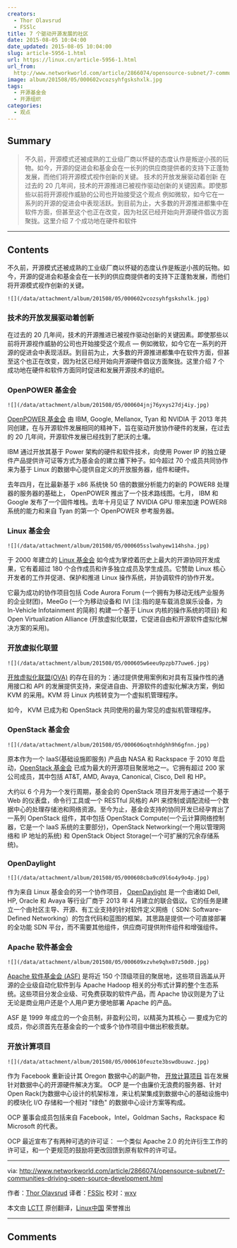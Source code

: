 ```yaml
---
creators:
  - Thor Olavsrud
  - FSSlc
title: 7 个驱动开源发展的社区
date: 2015-08-05 10:04:00
date_updated: 2015-08-05 10:04:00
slug: article-5956-1.html
url: https://linux.cn/article-5956-1.html
url_from: 
  http://www.networkworld.com/article/2866074/opensource-subnet/7-communities-driving-open-source-development.html
image: album/201508/05/000602vcozsyhfgskshxlk.jpg
tags:
  - 开源基金会
  - 开源组织
categories:
  - 观点
---
```


## Summary

> 不久前，开源模式还被成熟的工业级厂商以怀疑的态度认作是叛逆小孩的玩物。如今，开源的促进会和基金会在一长列的供应商提供者的支持下正蓬勃发展，而他们将开源模式视作创新的关键。  技术的开放发展驱动着创新 在过去的 20 几年间，技术的开源推进已被视作驱动创新的关键因素。即使那些以前将开源视作威胁的公司也开始接受这个观点  例如微软，如今它在一系列的开源的促进会中表现活跃。到目前为止，大多数的开源推进都集中在软件方面，但甚至这个也正在改变，因为社区已经开始向开源硬件倡议方面聚拢。这里介绍 7 个成功地在硬件和软件

***

<!-- more -->

## Contents

不久前，开源模式还被成熟的工业级厂商以怀疑的态度认作是叛逆小孩的玩物。如今，开源的促进会和基金会在一长列的供应商提供者的支持下正蓬勃发展，而他们将开源模式视作创新的关键。

`![](/data/attachment/album/201508/05/000602vcozsyhfgskshxlk.jpg)`

### 技术的开放发展驱动着创新

在过去的 20 几年间，技术的开源推进已被视作驱动创新的关键因素。即使那些以前将开源视作威胁的公司也开始接受这个观点 — 例如微软，如今它在一系列的开源的促进会中表现活跃。到目前为止，大多数的开源推进都集中在软件方面，但甚至这个也正在改变，因为社区已经开始向开源硬件倡议方面聚拢。这里介绍 7 个成功地在硬件和软件方面同时促进和发展开源技术的组织。

### OpenPOWER 基金会

`![](/data/attachment/album/201508/05/000604jnj76yxys27dj4iy.jpg)`

[OpenPOWER 基金会](http://www.linuxfoundation.org/) 由 IBM, Google, Mellanox, Tyan 和 NVIDIA 于 2013 年共同创建，在与开源软件发展相同的精神下，旨在驱动开放协作硬件的发展，在过去的 20 几年间，开源软件发展已经找到了肥沃的土壤。

IBM 通过开放其基于 Power 架构的硬件和软件技术，向使用 Power IP 的独立硬件产品提供许可证等方式为基金会的建立播下种子。如今超过 70 个成员共同协作来为基于 Linux 的数据中心提供自定义的开放服务器，组件和硬件。

去年四月，在比最新基于 x86 系统快 50 倍的数据分析能力的新的 POWER8 处理器的服务器的基础上， OpenPOWER 推出了一个技术路线图。七月， IBM 和 Google 发布了一个固件堆栈。去年十月见证了 NVIDIA GPU 带来加速 POWER8 系统的能力和来自 Tyan 的第一个 OpenPOWER 参考服务器。

### Linux 基金会

`![](/data/attachment/album/201508/05/000605sslwahyew114hsha.jpg)`

于 2000 年建立的 [Linux 基金会](http://www.linuxfoundation.org/) 如今成为掌控着历史上最大的开源协同开发成果，它有着超过 180 个合作成员和许多独立成员及学生成员。它赞助 Linux 核心开发者的工作并促进、保护和推进 Linux 操作系统，并协调软件的协作开发。

它最为成功的协作项目包括 Code Aurora Forum (一个拥有为移动无线产业服务的企业财团)，MeeGo (一个为移动设备和 IVI [注:指的是车载消息娱乐设备，为 In-Vehicle Infotainment 的简称] 构建一个基于 Linux 内核的操作系统的项目) 和 Open Virtualization Alliance (开放虚拟化联盟，它促进自由和开源软件虚拟化解决方案的采用)。

### 开放虚拟化联盟

`![](/data/attachment/album/201508/05/000605w6eeu9pzpb77uwe6.jpg)`

[开放虚拟化联盟(OVA)](https://openvirtualizationalliance.org/) 的存在目的为：通过提供使用案例和对具有互操作性的通用接口和 API 的发展提供支持，来促进自由、开源软件的虚拟化解决方案，例如 KVM 的采用。KVM 将 Linux 内核转变为一个虚拟机管理程序。

如今， KVM 已成为和 OpenStack 共同使用的最为常见的虚拟机管理程序。

### OpenStack 基金会

`![](/data/attachment/album/201508/05/000606oqtnhdghh9h6gfnn.jpg)`

原本作为一个 IaaS(基础设施即服务) 产品由 NASA 和 Rackspace 于 2010 年启动，[OpenStack 基金会](http://www.openstack.org/foundation/) 已成为最大的开源项目聚居地之一。它拥有超过 200 家公司成员，其中包括 AT&T, AMD, Avaya, Canonical, Cisco, Dell 和 HP。

大约以 6 个月为一个发行周期，基金会的 OpenStack 项目开发用于通过一个基于 Web 的仪表盘，命令行工具或一个 RESTful 风格的 API 来控制或调配流经一个数据中心的处理存储池和网络资源。至今为止，基金会支持的协同开发已经孕育出了一系列 OpenStack 组件，其中包括 OpenStack Compute(一个云计算网络控制器，它是一个 IaaS 系统的主要部分)，OpenStack Networking(一个用以管理网络和 IP 地址的系统) 和 OpenStack Object Storage(一个可扩展的冗余存储系统)。

### OpenDaylight

`![](/data/attachment/album/201508/05/000608cba9cd9l6o4y9o4p.jpg)`

作为来自 Linux 基金会的另一个协作项目， [OpenDaylight](http://www.opendaylight.org/) 是一个由诸如 Dell, HP, Oracle 和 Avaya 等行业厂商于 2013 年 4 月建立的联合倡议。它的任务是建立一个由社区主导、开源、有工业支持的针对软件定义网络（ SDN: Software-Defined Networking）的包含代码和蓝图的框架。其思路是提供一个可直接部署的全功能 SDN 平台，而不需要其他组件，供应商可提供附件组件和增强组件。

### Apache 软件基金会

`![](/data/attachment/album/201508/05/000609xzvhe9qhx07z50d0.jpg)`

[Apache 软件基金会 (ASF)](http://www.opencompute.org/) 是将近 150 个顶级项目的聚居地，这些项目涵盖从开源的企业级自动化软件到与 Apache Hadoop 相关的分布式计算的整个生态系统。这些项目分发企业级、可免费获取的软件产品，而 Apache 协议则是为了让无论是商业用户还是个人用户更方便地部署 Apache 的产品。

ASF 是 1999 年成立的一个会员制，非盈利公司，以精英为其核心 — 要成为它的成员，你必须首先在基金会的一个或多个协作项目中做出积极贡献。

### 开放计算项目

`![](/data/attachment/album/201508/05/000610feuzte3bswdbuuwz.jpg)`

作为 Facebook 重新设计其 Oregon 数据中心的副产物， [开放计算项目](http://www.opencompute.org/) 旨在发展针对数据中心的开源硬件解决方案。 OCP 是一个由廉价无浪费的服务器、针对 Open Rack(为数据中心设计的机架标准，来让机架集成到数据中心的基础设施中) 的模块化 I/O 存储和一个相对 "绿色" 的数据中心设计方案等构成。

OCP 董事会成员包括来自 Facebook，Intel，Goldman Sachs，Rackspace 和 Microsoft 的代表。

OCP 最近宣布了有两种可选的许可证： 一个类似 Apache 2.0 的允许衍生工作的许可证，和一个更规范的鼓励将更改回馈到原有软件的许可证。

---

via: <http://www.networkworld.com/article/2866074/opensource-subnet/7-communities-driving-open-source-development.html>

作者：[Thor Olavsrud](http://www.networkworld.com/author/Thor-Olavsrud/) 译者：[FSSlc](https://github.com/FSSlc) 校对：[wxy](https://github.com/wxy)

本文由 [LCTT](https://github.com/LCTT/TranslateProject) 原创翻译，[Linux中国](https://linux.cn/) 荣誉推出

***

## Comments

